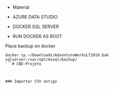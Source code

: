 

- Material

- AZURE DATA STUDIO
- DOCKER SQL SERVER
- RUN DOCKER AS ROOT


Place backup on docker
```
docker cp ~/Downloads/AdventureWorksLT2019.bak  sqlserver:/var/opt/mssql/backup/
```# CBD-Projeto



### Importar CSV antigo
